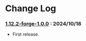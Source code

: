 # Change Log

### [1.12.2-forge-1.0.0](https://github.com/KatatsumuriPan/BetterWaterMesh/releases/tag/1.12.2-forge-1.0.0) : 2024/10/18

- First release.
